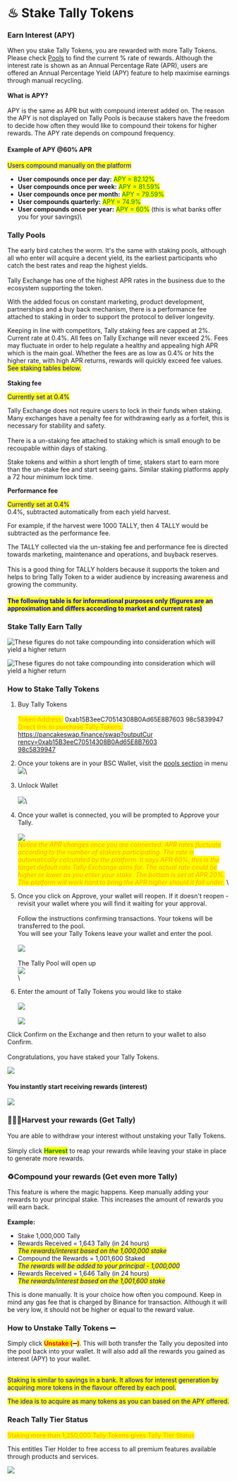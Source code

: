 # ♨ Stake Tally Tokens

### Earn Interest (APY)

When you stake Tally Tokens, you are rewarded with more Tally Tokens.  Please check [Pools](https://app.tally-ho.org/pools/stake\_tally) to find the current % rate of rewards.  Although the interest rate is shown as an Annual Percentage Rate (APR), users are offered an Annual Percentage Yield (APY) feature to help maximise earnings through manual recycling.\
\
**What is APY?**\
\
APY is the same as APR but with compound interest added on.  The reason the APY is not displayed on Tally Pools is because stakers have the freedom to decide how often they would like to compound their tokens for higher rewards.  The APY rate depends on compound frequency.

#### Example of APY @60% APR

<mark style="color:blue;">Users compound manually on the platform</mark>

* **User compounds once per day:** <mark style="color:green;">APY = 82.12%</mark> <mark style="color:orange;"></mark>&#x20;
* **User compounds once per week:** <mark style="color:green;">APY = 81.59%</mark>
* **User compounds once per month:** <mark style="color:green;">APY = 79.59%</mark>
* **User compounds quarterly:** <mark style="color:green;">APY = 74.9%</mark>
* **User compounds once per year:** <mark style="color:green;">APY = 60%</mark> (this is what banks offer you for your savings)\


### Tally Pools

The early bird catches the worm.  It's the same with staking pools, although all who enter will acquire a decent yield, its the earliest participants who catch the best rates and reap the highest yields.\
\
Tally Exchange has one of the highest APR rates in the business due to the ecosystem supporting the token.&#x20;

With the added focus on constant marketing, product development, partnerships and a buy back mechanism, there is a performance fee attached to staking in order to support the protocol to deliver longevity.

Keeping in line with competitors, Tally staking fees are capped at 2%.  Current rate at 0.4%.  All fees on Tally Exchange will never exceed 2%.  Fees may fluctuate in order to help regulate a healthy and appealing high APR which is the main goal.  Whether the fees are as low as 0.4% or hits the higher rate, with high APR returns, rewards will quickly exceed fee values.  \
<mark style="color:blue;">See staking tables below.</mark>\
\
**Staking fee**

<mark style="color:blue;">Currently set at 0.4%</mark>

Tally Exchange does not require users to lock in their funds when staking.  Many exchanges have a penalty fee for withdrawing early as a forfeit, this is necessary for stability and safety.\
&#x20;\
There is a un-staking fee attached to staking which is small enough to be recoupable within days of staking.&#x20;

Stake tokens and within a short length of time, stakers start to earn more than the un-stake fee and start seeing gains.  Similar staking platforms apply a 72 hour minimum lock time.

**Performance fee**

<mark style="color:blue;">Currently set at 0.4%</mark>\
0.4%, subtracted automatically from each yield harvest.

For example, if the harvest were 1000 TALLY, then 4 TALLY would be subtracted as the performance fee.

The TALLY collected via the un-staking fee and performance fee is directed towards marketing, maintenance and operations, and buyback reserves.\
\
This is a good thing for TALLY holders because it supports the token and helps to bring Tally Token to a wider audience by increasing awareness and growing the community.

#### <mark style="color:blue;">**The following table is for informational purposes only (figures are an approximation and differs according to market and current rates)**</mark>

### &#x20;                                    Stake Tally Earn Tally

![These figures do not take compounding into consideration which will yield a higher return](<.gitbook/assets/image (10).png>)

![These figures do not take compounding into consideration which will yield a higher return](<.gitbook/assets/image (9).png>)

### How to Stake Tally Tokens

1. Buy Tally Tokens\
   \
   <mark style="color:orange;">Token Address:</mark> 0xab15B3eeC70514308B0Ad65E8B7603 98c5839947\
   <mark style="color:orange;">Direct link to purchase Tally Tokens:</mark> \
   [https://pancakeswap.finance/swap?outputCur   \
   rency=0xab15B3eeC70514308B0Ad65E8B7603   \
   98c5839947](https://pancakeswap.finance/swap?outputCurrency=0xab15B3eeC70514308B0Ad65E8B760398c5839947)
2. Once your tokens are in your BSC Wallet, visit the [pools section](https://app.tally-ho.org/pools/stake\_tally) in menu\
   ![](<.gitbook/assets/image (6) (1).png>)\

3. Unlock Wallet\
   \
   ![](<.gitbook/assets/Image 2 Connect Wallet.jpg>)\

4. Once your wallet is connected, you will be prompted to Approve your Tally.\
   \
   ![](<.gitbook/assets/image (4).png>)\
   _<mark style="color:orange;">Notice the APR changes once you are connected.  APR rates fluctuate according to the number of stakers participating.  The rate is automatically calculated by the platform.  It says APR 60%, this is the target default rate Tally Exchange aims for.  The actual rate could be higher or lower as you enter your stake.  The bottom is set at APR 20%.  The platform will work hard to bring the APR higher should it fall under.</mark>_  \

5. Once you click on Approve, your wallet will reopen.  If it doesn't reopen - revisit your wallet where you will find it waiting for your approval.\
   \
   Follow the instructions confirming transactions.  Your tokens will be transferred to the pool.\
   You will see your Tally Tokens leave your wallet and enter the pool.\
   \
   ![](<.gitbook/assets/Image 4 Approving Tally.jpg>)\
   \
   The Tally Pool will open up\
   ![](<.gitbook/assets/image (1).png>)\
   \

6. Enter the amount of Tally Tokens you would like to stake\
   \
   ![](<.gitbook/assets/image (3).png>)\
   \
   ![](<.gitbook/assets/image (2).png>)

Click Confirm on the Exchange and then return to your wallet to also Confirm.\
\
Congratulations, you have staked your Tally Tokens.

![](<.gitbook/assets/Image 7 COnfirm Stake on Wallet.jpg>)

#### You instantly start receiving rewards (interest) 

![](<.gitbook/assets/image (5) (1).png>)

### 🧑🏽‍🌾Harvest your rewards (Get Tally)

You are able to withdraw your interest without unstaking your Tally Tokens. \
\
Simply click <mark style="color:green;">**Harvest**</mark> to reap your rewards while leaving your stake in place to generate more rewards.

### ♻️Compound your rewards (Get even more Tally)

This feature is where the magic happens.  Keep manually adding your rewards to your principal stake.  This increases the amount of rewards you will earn back.\
\
**Example:**

* Stake 1,000,000 Tally
* Rewards Received = 1,643 Tally  (in 24 hours)\
  _<mark style="color:blue;">The rewards/interest based on the 1,000,000 stake</mark>_
* Compound the Rewards = 1,001,600 Staked\
  _<mark style="color:blue;">The rewards will be added to your principal - 1,000,000</mark>_
* Rewards Received = 1,646 Tally (in 24 hours)\
  _<mark style="color:blue;">The rewards/interest based on the 1,001,600 stake</mark>_

This is done manually.  It is your choice how often you compound.  Keep in mind any gas fee that is charged by Binance for transaction.  Although it will be very low, it should not be higher or equal to the reward value.

### How to Unstake Tally Tokens ➖

Simply click  <mark style="color:red;">**Unstake (**</mark>➖<mark style="color:red;">**)**</mark>.  This will both transfer the Tally you deposited into the pool back into your wallet.  It will also add all the rewards you gained as interest (APY) to your wallet.&#x20;

\
[](https://pancakeswap.finance/swap?outputCurrency=0xab15B3eeC70514308B0Ad65E8B760398c5839947)<mark style="color:blue;">Staking is similar to savings in a bank.  It allows for interest generation by acquiring more tokens in the flavour offered by each pool.</mark>

<mark style="color:blue;">The idea is to acquire as many tokens as you can based on the APY offered.</mark>&#x20;

### Reach Tally Tier Status

<mark style="color:orange;">Staking more than 1,250,000 Tally Tokens gives Tally Tier Status</mark>

This entitles Tier Holder to free access to all premium features available through products and services.

![](<.gitbook/assets/Tally-ho\_Home Page 3.gif>)
